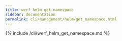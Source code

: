 ```yaml
---
title: werf helm get-namespace
sidebar: documentation
permalink: cli/management/helm/get_namespace.html
---
```


{% include /cli/werf_helm_get_namespace.md %}
